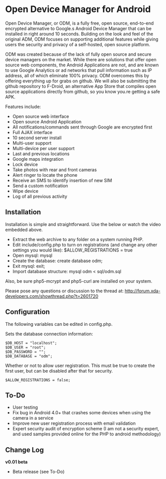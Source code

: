 # Open Device Manager for Android

Open Device Manager, or ODM, is a fully free, open source, end-to-end encrypted alternative to Google.s Android Device Manager that can be installed in right around 10 seconds. Building on the look and feel of the original ADM, ODM focuses on supporting additional features while giving users the security and privacy of a self-hosted, open source platform.

ODM was created because of the lack of fully open source and secure device managers on the market. While there are solutions that offer open source web components, the Android Applications are not, and are known to use Google Analytics or ad networks that pull information such as IP address, all of which eliminate 100% privacy. ODM overcomes this by offering everything up for grabs on github. We will also be submitting the github repository to F-Droid, an alternative App Store that compiles open source applications directly from github, so you know you.re getting a safe APK.

Features include:

- Open source web interface
- Open source Android Application
- All notifications/commands sent through Google are encrypted first
- Full AJAX interface
- 10 second server install
- Multi-user support
- Multi-device per user support
- Last and previous locations
- Google maps integration
- Lock device
- Take photos with rear and front cameras
- Alert ringer to locate the phone
- Receive an SMS to identify insertion of new SIM
- Send a custom notification
- Wipe device
- Log of all previous activity

## Installation

Installation is simple and straightforward. Use the below or watch the video embedded above.

- Extract the web archive to any folder on a system running PHP.
- Edit include/config.php to turn on registrations (and change any other settings you would like): $ALLOW_REGISTRATIONS = true
- Open mysql: mysql
- Create the database: create database odm;
- Exit mysql: exit;
- Import database structure: mysql odm < sql/odm.sql

Also, be sure php5-mcrypt and php5-curl are installed on your system.

Please pose any questions or discussion to the thread at: http://forum.xda-developers.com/showthread.php?t=2601720

## Configuration

The following variables can be edited in config.php.

Sets the database connection information:
```
$DB_HOST = "localhost";
$DB_USER = "root";
$DB_PASSWORD = "";
$DB_DATABASE = "odm";
```

Whether or not to allow user registration. This must be true to create the first user, but can be disabled after that for security.
```
$ALLOW_REGISTRATIONS = false;
```

## To-Do

- User testing
- Fix bug in Android 4.0+ that crashes some devices when using the camera in a service
- Improve new user registration process with email validation
- Expert security audit of encryption scheme (I am not a security expert, and used samples provided online for the PHP to android methodology)

## Change Log

**v0.01 beta**

- Beta release (see To-Do)
